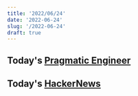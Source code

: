 ```yaml
---
title: '2022/06/24'
date: '2022-06-24'
slug: '/2022-06-24'
draft: true
---
```


## Today's [Pragmatic Engineer](../notes/Pragmatic%20Engineer.md)

## Today's [HackerNews](../notes/HackerNews.md)
